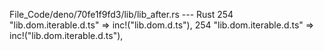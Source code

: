 File_Code/deno/70fe1f9fd3/lib/lib_after.rs --- Rust
254     "lib.dom.iterable.d.ts" => inc!("lib.dom.d.ts"),                                                                                                     254     "lib.dom.iterable.d.ts" => inc!("lib.dom.iterable.d.ts"),

